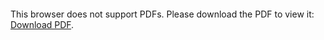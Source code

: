 <object data="christ-in-song/CIS1908pdfs/110.pdf" type="application/pdf" width="100%" height="1024px">
    <embed src="christ-in-song/CIS1908pdfs/110.pdf">
        <p>This browser does not support PDFs. Please download the PDF to view it: <a href="christ-in-song/CIS1908pdfs/110.pdf">Download PDF</a>.</p>
    </embed>
</object>
